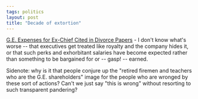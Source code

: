 ```yaml
---
tags: politics
layout: post
title: "Decade of extortion"
---
```




<a href="http://nytimes.com/2002/09/06/business/06CHIE.html">G.E. Expenses for Ex-Chief Cited in Divorce Papers</a> - I don't know what's worse -- that executives get treated like royalty and the company hides it, or that such perks and exhorbitant salaries have become expected rather than something to be bargained for or -- gasp! -- earned.

<p>Sidenote: why is it that people conjure up the "retired firemen and teachers who are the G.E. shareholders" image for the people who are wronged by these sort of actions? Can't we just say "this is wrong" without resorting to such transparent pandering?</p>


